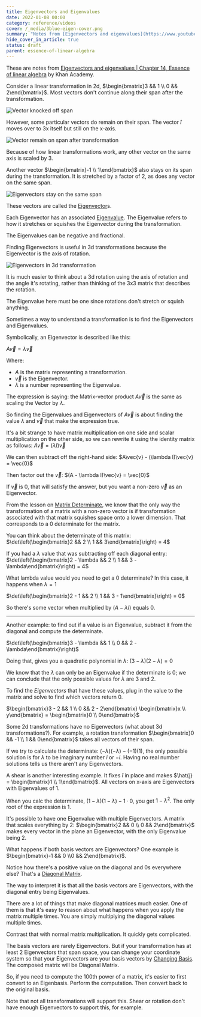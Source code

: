 ```yaml
---
title: Eigenvectors and Eigenvalues
date: 2022-01-08 00:00
category: reference/videos
cover: /_media/3blue-eigen-cover.png
summary: "Notes from [Eigenvectors and eigenvalues](https://www.youtube.com/watch?v=PFDu9oVAE-g) by Khan Academy."
hide_cover_in_article: true
status: draft
parent: essence-of-linear-algebra
---
```


These are notes from [Eigenvectors and eigenvalues | Chapter 14, Essence of linear algebra](https://www.youtube.com/watch?v=PFDu9oVAE-g) by Khan Academy.

Consider a linear transformation in 2d, $\begin{bmatrix}3 && 1 \\ 0 && 2\end{bmatrix}$. Most vectors don't continue along their span after the transformation.

![Vector knocked off span](/_media/3blue-vector-knocked.png)

However, some particular vectors do remain on their span. The vector $\hat{i}$ moves over to 3x itself but still on the x-axis.

![Vector remain on span after transformation](/_media/3blue-vector-remain-on-span.png)

Because of how linear transformations work, any other vector on the same axis is scaled by 3.

Another vector $\begin{bmatrix}-1 \\ 1\end{bmatrix}$ also stays on its span during the transformation. It is stretched by a factor of 2, as does any vector on the same span.

![Eigenvectors stay on the same span](/_media/3blue-eigenvectors.png)

These vectors are called the [Eigenvector](../../../permanent/eigenvector.md)s.

Each Eigenvector has an associated [Eigenvalue](../../../permanent/eigenvalue.md). The Eigenvalue refers to how it stretches or squishes the Eigenvector during the transformation.

The Eigenvalues can be negative and fractional.

Finding Eigenvectors is useful in 3d transformations because the Eigenvector is the axis of rotation.

![Eigenvectors in 3d transformation](/_media/3blue-eigenvectors-axis-of-rotation.png)

It is much easier to think about a 3d rotation using the axis of rotation and the angle it's rotating, rather than thinking of the 3x3 matrix that describes the rotation.

The Eigenvalue here must be one since rotations don't stretch or squish anything.

Sometimes a way to understand a transformation is to find the Eigenvectors and Eigenvalues.

Symbolically, an Eigenvector is described like this:

$A\vec{v} = \lambda\vec{v}$

Where:
* $A$ is the matrix representing a transformation.
* $\vec{v}$ is the Eigenvector.
* $\lambda$ is a number representing the Eigenvalue.

The expression is saying: the Matrix-vector product $A\vec{v}$ is the same as scaling the Vector by $\lambda$.

So finding the Eigenvalues and Eigenvectors of $A\vec{v}$ is about finding the value $\lambda$ and $\vec{v}$ that make the expression true.

It's a bit strange to have matrix multiplication on one side and scalar multiplication on the other side, so we can rewrite it using the identity matrix as follows: $A\vec{v} = \left(\lambda I\right)\vec{v}$

We can then subtract off the right-hand side: $A\vec{v} - (\lambda I)\vec{v} = \vec{0}$

Then factor out the $\vec{v}$: $(A - \lambda I)\vec{v} = \vec{0}$

If $\vec{v}$ is 0, that will satisfy the answer, but you want a non-zero $\vec{v}$ as an Eigenvector.

From the lesson on [Matrix Determinate](../../../permanent/matrix-determinate.md), we know that the only way the transformation of a matrix with a non-zero vector is if transformation associated with that matrix squishes space onto a lower dimension. That corresponds to a 0 determinate for the matrix.

You can think about the determinate of this matrix: $\det\left(\begin{bmatrix}2 && 2 \\ 1 && 3\end{bmatrix}\right) = 4$

If you had a $\lambda$ value that was subtracting off each diagonal entry: $\det\left(\begin{bmatrix}2 - \lambda && 2 \\ 1 && 3 - \lambda\end{bmatrix}\right) = 4$

What lambda value would you need to get a 0 determinate? In this case, it happens when $\lambda = 1$

$\det\left(\begin{bmatrix}2 - 1 && 2 \\ 1 && 3 - 1\end{bmatrix}\right) = 0$

 So there's some vector when multiplied by $(A - \lambda I)$ equals 0.
 
 ---
 
 Another example: to find out if a value is an Eigenvalue, subtract it from the diagonal and compute the determinate.
 
 $\det\left(\begin{bmatrix}3 - \lambda && 1 \\ 0 && 2 - \lambda\end{bmatrix}\right)$
 
 Doing that, gives you a quadratic polynomial in $\lambda$: $\left(3 - \lambda\right)\left(2 - \lambda\right) = 0$
 
 We know that the $\lambda$ can only be an Eigenvalue if the determinate is 0; we can conclude that the only possible values for $\lambda$ are 3 and 2.
 
 To find the *Eigenvectors* that have these values, plug in the value to the matrix and solve to find which vectors return 0.
 
 $\begin{bmatrix}3 - 2 && 1 \\ 0 && 2 - 2\end{bmatrix} \begin{bmatrix}x \\ y\end{bmatrix} = \begin{bmatrix}0 \\ 0\end{bmatrix}$
 
 Some 2d transformations have no Eigenvectors (what about 3d transformations?). For example, a rotation transformation $\begin{bmatrix}0 && -1 \\ 1 && 0\end{bmatrix}$ takes all vectors of their span.
 
 If we try to calculate the determinate: $(-\lambda)(-\lambda) - (-1)(1)$, the only possible solution is for $\lambda$ to be imaginary number $i$ or $-i$. Having no real number solutions tells us there aren't any Eigenvectors.
 
 A shear is another interesting example. It fixes $\hat{i}$ in place and makes $\hat{j} = \begin{bmatrix}1 \\ 1\end{bmatrix}$. All vectors on x-axis are Eigenvectors with Eigenvalues of 1.
 
 When you calc the determinate, $(1-\lambda)(1-\lambda) - 1 \cdot 0$, you get $1 - \lambda^2$. The only root of the expression is $1$.
 
 It's possible to have one Eigenvalue with multiple Eigenvectors. A matrix that scales everything by 2: $\begin{bmatrix}2 && 0 \\ 0 && 2\end{bmatrix}$ makes every vector in the plane an Eigenvector, with the only Eigenvalue being 2.
 
What happens if both basis vectors are Eigenvectors? One example is $\begin{bmatrix}-1 && 0 \\0 && 2\end{bmatrix}$.
 
 Notice how there's a positive value on the diagonal and 0s everywhere else? That's a [Diagonal Matrix](../../../permanent/diagonal-matrix.md).
 
 The way to interpret it is that all the basis vectors are Eigenvectors, with the diagonal entry being Eigenvalues.
 
 There are a lot of things that make diagonal matrices much easier. One of them is that it's easy to reason about what happens when you apply the matrix multiple times. You are simply multiplying the diagonal values multiple times.
 
 Contrast that with normal matrix multiplication. It quickly gets complicated.
 
 The basis vectors are rarely Eigenvectors. But if your transformation has at least 2 Eigenvectors that span space, you can change your coordinate system so that your Eigenvectors are your basis vectors by [Changing Basis](../../../permanent/changing-basis.md). The composed matrix will be Diagonal Matrix.
 
 So, if you need to compute the 100th power of a matrix, it's easier to first convert to an Eigenbasis. Perform the computation. Then convert back to the original basis.
 
 Note that not all transformations will support this. Shear or rotation don't have enough Eigenvectors to support this, for example.
